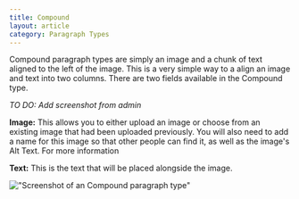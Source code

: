 ```yaml
---
title: Compound
layout: article
category: Paragraph Types
---
```


Compound paragraph types are simply an image and a chunk of text aligned to the left of the image. This is a very simple way to a align an image and text into two columns. There are two fields available in the Compound type.

*TO DO: Add screenshot from admin*

**Image:** This allows you to either upload an image or choose from an existing image that had been uploaded previously. You will also need to add a name for this image so that other people can find it, as well as the image's Alt Text. For more information 

**Text:** This is the text that will be placed alongside the image.

!["Screenshot of an Compound paragraph type"](paragraphs--compound.png)